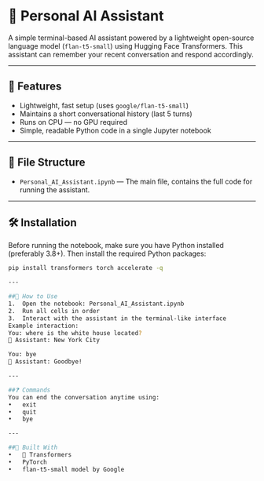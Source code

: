 # 🧠 Personal AI Assistant

A simple terminal-based AI assistant powered by a lightweight open-source language model (`flan-t5-small`) using Hugging Face Transformers. This assistant can remember your recent conversation and respond accordingly.

---

## 🚀 Features

- Lightweight, fast setup (uses `google/flan-t5-small`)
- Maintains a short conversational history (last 5 turns)
- Runs on CPU — no GPU required
- Simple, readable Python code in a single Jupyter notebook

---

## 📂 File Structure

- `Personal_AI_Assistant.ipynb` — The main file, contains the full code for running the assistant.

---

## 🛠️ Installation

Before running the notebook, make sure you have Python installed (preferably 3.8+). Then install the required Python packages:

```bash
pip install transformers torch accelerate -q

---

##💬 How to Use
1.	Open the notebook: Personal_AI_Assistant.ipynb
2.	Run all cells in order
3.	Interact with the assistant in the terminal-like interface
Example interaction:
You: where is the white house located?
🤖 Assistant: New York City

You: bye
👋 Assistant: Goodbye!

---

##❓ Commands
You can end the conversation anytime using:
•	exit
•	quit
•	bye

---

##🧱 Built With
•	🤗 Transformers
•	PyTorch
•	flan-t5-small model by Google
